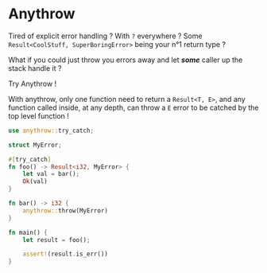 # Anythrow

Tired of explicit error handling ? With `?` everywhere ? Some `Result<CoolStuff, SuperBoringError>` being your n°1 return type ?

What if you could just throw you errors away and let **_some_** caller up the stack handle it ?

Try Anythrow !

With anythrow, only one function need to return a `Result<T, E>`, and any function called inside, at any depth, can throw a `E` error to be catched by the top level function !

```rust
use anythrow::try_catch;

struct MyError;

#[try_catch]
fn foo() -> Result<i32, MyError> {
    let val = bar();
    Ok(val)
}

fn bar() -> i32 {
    anythrow::throw(MyError)
}

fn main() {
    let result = foo();

    assert!(result.is_err())
}
```
